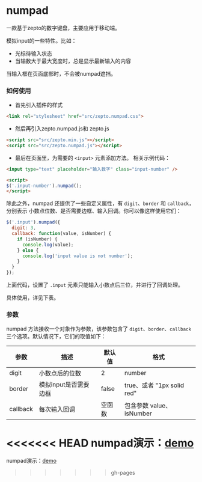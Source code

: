 # numpad

一款基于zepto的数字键盘，主要应用于移动端。

模拟input的一些特性。比如：

- 光标待输入状态
- 当输数大于最大宽度时，总是显示最新输入的内容

当输入框在页面底部时，不会被numpad遮挡。

### 如何使用

- 首先引入插件的样式

```html
<link rel="stylesheet" href="src/zepto.numpad.css">
```

- 然后再引入zepto.numpad.js和 zepto.js

```html
<script src="src/zepto.min.js"></script>
<script src="src/zepto.numpad.js"></script>
```

- 最后在页面里，为需要的 `<input>` 元素添加方法。 相关示例代码：

```html
<input type="text" placeholder="输入数字" class="input-number" />

<script>
$('.input-number').numpad();
</script>
```

除此之外，numpad 还提供了一些自定义属性，有 `digit`、`border` 和 `callback`，分别表示 小数点位数、是否需要边框、输入回调。你可以像这样使用它们：

```js
$('.input').numpad({
  digit: 3,
  callback: function(value, isNumber) {
    if (isNumber) {
	  console.log(value);
	} else {
	  console.log('input value is not number');
	}
  }
});
```

上面代码，设置了 `.input` 元素只能输入小数点后三位，并进行了回调处理。

具体使用，详见下表。


### 参数

numpad 方法接收一个对象作为参数，该参数包含了 `digit`、`border`、`callback` 三个选项。默认情况下，它们的取值如下：

| **参数** | **描述** | **默认值** | **格式** |
|----------|----------|------------|----------|
| digit | 小数点后的位数 | 2 | number |
| border | 模拟input是否需要边框 | false |true、或者 "1px solid red"  |
| callback | 每次输入回调 | 空函数 | 包含参数 value、isNumber |


<<<<<<< HEAD
numpad演示：[demo](http://joy-yi0905.github.io/numpad/demo/demo.html)
=======
numpad演示：[demo](http://joy-yi0905.github.io/numpad/demo/index.html)
>>>>>>> gh-pages
